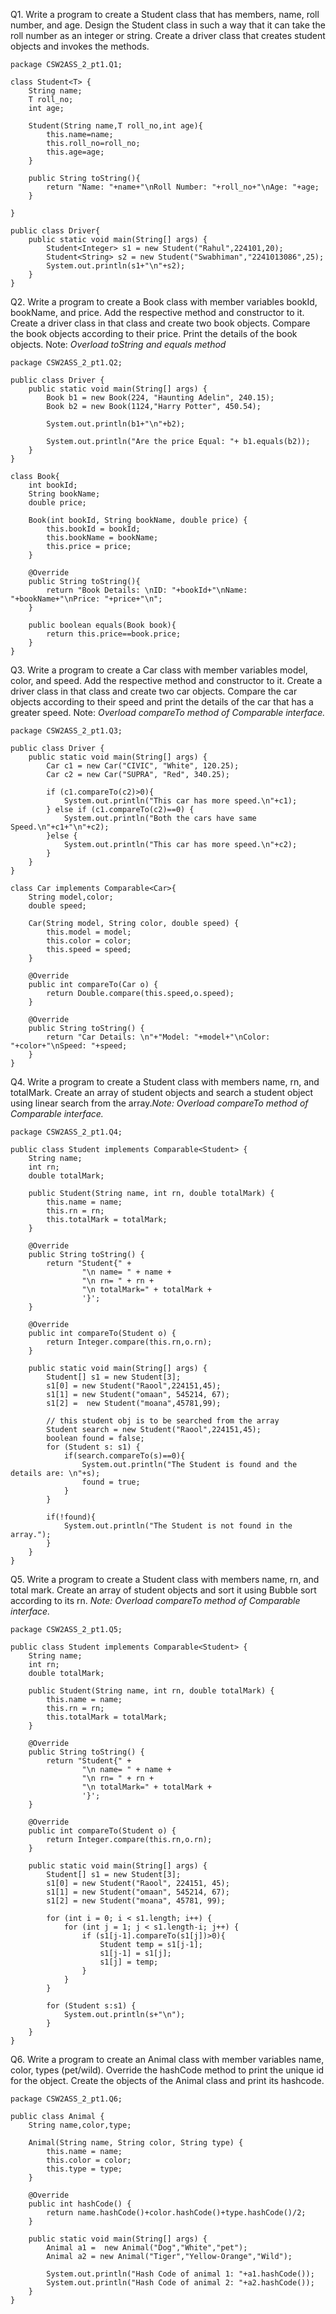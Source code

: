 Q1. Write a program to create a Student class that has members, name, roll number, and age. Design the Student class in such a way that it can take the roll number as an integer or string. Create a driver class that creates student objects and invokes the methods.

```
package CSW2ASS_2_pt1.Q1;

class Student<T> {
    String name;
    T roll_no;
    int age;

    Student(String name,T roll_no,int age){
        this.name=name;
        this.roll_no=roll_no;
        this.age=age;
    }

    public String toString(){
        return "Name: "+name+"\nRoll Number: "+roll_no+"\nAge: "+age;
    }

}

public class Driver{
    public static void main(String[] args) {
        Student<Integer> s1 = new Student("Rahul",224101,20);
        Student<String> s2 = new Student("Swabhiman","2241013086",25);
        System.out.println(s1+"\n"+s2);
    }
}
```


Q2. Write a program to create a Book class with member variables bookId, bookName, and price. Add the respective method and constructor to it. Create a driver class in that class and create two book objects. Compare the book objects according to their price. Print the details of the book objects. Note: *Overload toString and equals method*
```
package CSW2ASS_2_pt1.Q2;

public class Driver {
    public static void main(String[] args) {
        Book b1 = new Book(224, "Haunting Adelin", 240.15);
        Book b2 = new Book(1124,"Harry Potter", 450.54);

        System.out.println(b1+"\n"+b2);

        System.out.println("Are the price Equal: "+ b1.equals(b2));
    }
}

class Book{
    int bookId;
    String bookName;
    double price;

    Book(int bookId, String bookName, double price) {
        this.bookId = bookId;
        this.bookName = bookName;
        this.price = price;
    }

    @Override
    public String toString(){
        return "Book Details: \nID: "+bookId+"\nName: "+bookName+"\nPrice: "+price+"\n";
    }

    public boolean equals(Book book){
        return this.price==book.price;
    }
}
```

Q3. Write a program to create a Car class with member variables model, color, and speed. Add the respective method and constructor to it. Create a driver class in that class and create two car objects. Compare the car objects according to their speed and print the details of the car that has a greater speed. Note: *Overload compareTo method of Comparable interface.*
```
package CSW2ASS_2_pt1.Q3;

public class Driver {
    public static void main(String[] args) {
        Car c1 = new Car("CIVIC", "White", 120.25);
        Car c2 = new Car("SUPRA", "Red", 340.25);

        if (c1.compareTo(c2)>0){
            System.out.println("This car has more speed.\n"+c1);
        } else if (c1.compareTo(c2)==0) {
            System.out.println("Both the cars have same Speed.\n"+c1+"\n"+c2);
        }else {
            System.out.println("This car has more speed.\n"+c2);
        }
    }
}

class Car implements Comparable<Car>{
    String model,color;
    double speed;

    Car(String model, String color, double speed) {
        this.model = model;
        this.color = color;
        this.speed = speed;
    }

    @Override
    public int compareTo(Car o) {
        return Double.compare(this.speed,o.speed);
    }

    @Override
    public String toString() {
        return "Car Details: \n"+"Model: "+model+"\nColor: "+color+"\nSpeed: "+speed;
    }
}
```

Q4. Write a program to create a Student class with members name, rn, and totalMark. Create an array of student objects and search a student object using linear search from the array.*Note: Overload compareTo method of Comparable interface.*
```
package CSW2ASS_2_pt1.Q4;

public class Student implements Comparable<Student> {
    String name;
    int rn;
    double totalMark;

    public Student(String name, int rn, double totalMark) {
        this.name = name;
        this.rn = rn;
        this.totalMark = totalMark;
    }

    @Override
    public String toString() {
        return "Student{" +
                "\n name= " + name +
                "\n rn= " + rn +
                "\n totalMark=" + totalMark +
                '}';
    }

    @Override
    public int compareTo(Student o) {
        return Integer.compare(this.rn,o.rn);
    }

    public static void main(String[] args) {
        Student[] s1 = new Student[3];
        s1[0] = new Student("Raool",224151,45);
        s1[1] = new Student("omaan", 545214, 67);
        s1[2] =  new Student("moana",45781,99);

        // this student obj is to be searched from the array
        Student search = new Student("Raool",224151,45);
        boolean found = false;
        for (Student s: s1) {
            if(search.compareTo(s)==0){
                System.out.println("The Student is found and the details are: \n"+s);
                found = true;
            }
        }

        if(!found){
            System.out.println("The Student is not found in the array.");
        }
    }
}
```

Q5. Write a program to create a Student class with members name, rn, and total mark. Create an array of student objects and sort it using Bubble sort according to its rn. *Note: Overload compareTo method of Comparable interface.*
```
package CSW2ASS_2_pt1.Q5;

public class Student implements Comparable<Student> {
    String name;
    int rn;
    double totalMark;

    public Student(String name, int rn, double totalMark) {
        this.name = name;
        this.rn = rn;
        this.totalMark = totalMark;
    }

    @Override
    public String toString() {
        return "Student{" +
                "\n name= " + name +
                "\n rn= " + rn +
                "\n totalMark=" + totalMark +
                '}';
    }

    @Override
    public int compareTo(Student o) {
        return Integer.compare(this.rn,o.rn);
    }

    public static void main(String[] args) {
        Student[] s1 = new Student[3];
        s1[0] = new Student("Raool", 224151, 45);
        s1[1] = new Student("omaan", 545214, 67);
        s1[2] = new Student("moana", 45781, 99);

        for (int i = 0; i < s1.length; i++) {
            for (int j = 1; j < s1.length-i; j++) {
                if (s1[j-1].compareTo(s1[j])>0){
                    Student temp = s1[j-1];
                    s1[j-1] = s1[j];
                    s1[j] = temp;
                }
            }
        }

        for (Student s:s1) {
            System.out.println(s+"\n");
        }
    }
}
```

Q6. Write a program to create an Animal class with member variables name, color, types (pet/wild). Override the hashCode method to print the unique id for the object. Create the objects of the Animal class and print its hashcode.
```
package CSW2ASS_2_pt1.Q6;

public class Animal {
    String name,color,type;

    Animal(String name, String color, String type) {
        this.name = name;
        this.color = color;
        this.type = type;
    }

    @Override
    public int hashCode() {
        return name.hashCode()+color.hashCode()+type.hashCode()/2;
    }

    public static void main(String[] args) {
        Animal a1 =  new Animal("Dog","White","pet");
        Animal a2 = new Animal("Tiger","Yellow-Orange","Wild");

        System.out.println("Hash Code of animal 1: "+a1.hashCode());
        System.out.println("Hash Code of animal 2: "+a2.hashCode());
    }
}
```
